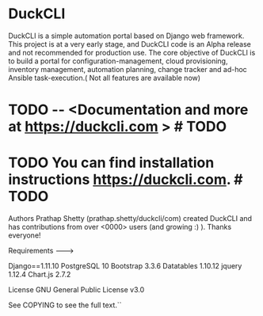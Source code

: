 # DuckCLI
DuckCLI is a simple automation portal based on Django web framework. This project is at a very early stage, and DuckCLI code is an Alpha release and not recommended for production use. 
The core objective of DuckCLI is to build a portal for configuration-management, cloud provisioning, inventory management, automation planning, change tracker and ad-hoc Ansible task-execution.( Not all features are available now)

# TODO -- <Documentation and more at https://duckcli.com >  # TODO

# TODO You can find installation instructions <https://duckcli.com>. # TODO

Authors
Prathap Shetty (prathap.shetty/duckcli/com) created DuckCLI and has contributions from over <0000> users (and growing :) ). Thanks everyone!


Requirements ---> 

Django==1.11.10
PostgreSQL 10
Bootstrap 3.3.6
Datatables 1.10.12
jquery 1.12.4
Chart.js 2.7.2

License
GNU General Public License v3.0

See COPYING to see the full text.``
